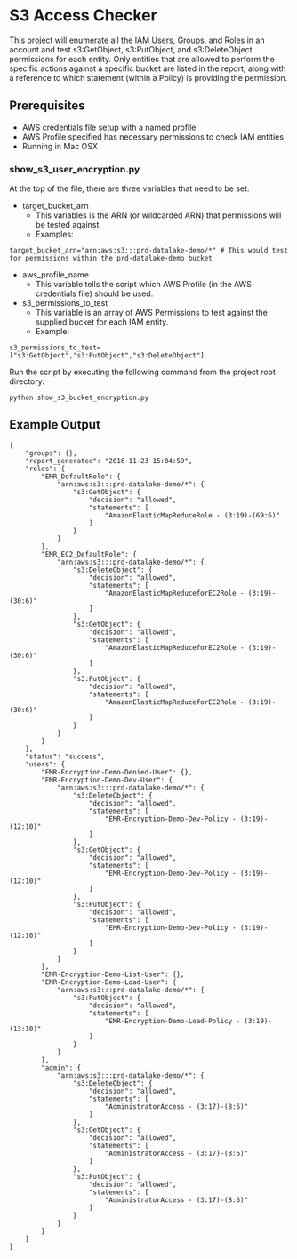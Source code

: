 # S3 Access Checker

This project will enumerate all the IAM Users, Groups, and Roles in an account and test s3:GetObject, s3:PutObject, and s3:DeleteObject permissions for each entity. Only entities that are allowed to perform the specific actions against a specific bucket are listed in the report, along with a reference to which statement (within a Policy) is providing the permission.

## Prerequisites
- AWS credentials file setup with a named profile
- AWS Profile specified has necessary permissions to check IAM entities
- Running in Mac OSX

### show_s3_user_encryption.py

At the top of the file, there are three variables that need to be set.

- target_bucket_arn
    - This variables is the ARN (or wildcarded ARN) that permissions will be tested against. 
    - Examples:
```
target_bucket_arn="arn:aws:s3:::prd-datalake-demo/*" # This would test for permissions within the prd-datalake-demo bucket
```
- aws_profile_name
    - This variable tells the script which AWS Profile (in the AWS credentials file) should be used. 
- s3_permissions_to_test
    - This variable is an array of AWS Permissions to test against the supplied bucket for each IAM entity.
    - Example:
```
s3_permissions_to_test=["s3:GetObject","s3:PutObject","s3:DeleteObject"]
```

Run the script by executing the following command from the project root directory:
```
python show_s3_bucket_encryption.py
```

## Example Output

```
{
    "groups": {}, 
    "report_generated": "2016-11-23 15:04:59", 
    "roles": {
        "EMR_DefaultRole": {
            "arn:aws:s3:::prd-datalake-demo/*": {
                "s3:GetObject": {
                    "decision": "allowed", 
                    "statements": [
                        "AmazonElasticMapReduceRole - (3:19)-(69:6)"
                    ]
                }
            }
        }, 
        "EMR_EC2_DefaultRole": {
            "arn:aws:s3:::prd-datalake-demo/*": {
                "s3:DeleteObject": {
                    "decision": "allowed", 
                    "statements": [
                        "AmazonElasticMapReduceforEC2Role - (3:19)-(30:6)"
                    ]
                }, 
                "s3:GetObject": {
                    "decision": "allowed", 
                    "statements": [
                        "AmazonElasticMapReduceforEC2Role - (3:19)-(30:6)"
                    ]
                }, 
                "s3:PutObject": {
                    "decision": "allowed", 
                    "statements": [
                        "AmazonElasticMapReduceforEC2Role - (3:19)-(30:6)"
                    ]
                }
            }
        }
    }, 
    "status": "success", 
    "users": {
        "EMR-Encryption-Demo-Denied-User": {}, 
        "EMR-Encryption-Demo-Dev-User": {
            "arn:aws:s3:::prd-datalake-demo/*": {
                "s3:DeleteObject": {
                    "decision": "allowed", 
                    "statements": [
                        "EMR-Encryption-Demo-Dev-Policy - (3:19)-(12:10)"
                    ]
                }, 
                "s3:GetObject": {
                    "decision": "allowed", 
                    "statements": [
                        "EMR-Encryption-Demo-Dev-Policy - (3:19)-(12:10)"
                    ]
                }, 
                "s3:PutObject": {
                    "decision": "allowed", 
                    "statements": [
                        "EMR-Encryption-Demo-Dev-Policy - (3:19)-(12:10)"
                    ]
                }
            }
        }, 
        "EMR-Encryption-Demo-List-User": {}, 
        "EMR-Encryption-Demo-Load-User": {
            "arn:aws:s3:::prd-datalake-demo/*": {
                "s3:PutObject": {
                    "decision": "allowed", 
                    "statements": [
                        "EMR-Encryption-Demo-Load-Policy - (3:19)-(13:10)"
                    ]
                }
            }
        }, 
        "admin": {
            "arn:aws:s3:::prd-datalake-demo/*": {
                "s3:DeleteObject": {
                    "decision": "allowed", 
                    "statements": [
                        "AdministratorAccess - (3:17)-(8:6)"
                    ]
                }, 
                "s3:GetObject": {
                    "decision": "allowed", 
                    "statements": [
                        "AdministratorAccess - (3:17)-(8:6)"
                    ]
                }, 
                "s3:PutObject": {
                    "decision": "allowed", 
                    "statements": [
                        "AdministratorAccess - (3:17)-(8:6)"
                    ]
                }
            }
        }
    }
}

```

